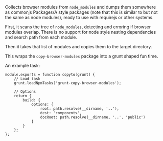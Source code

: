 Collects browser modules from `node_modules` and dumps them somewhere as commonjs
Packages/A style packages (note that this is similar to but not the same as
node modules), ready to use with requirejs or other systems.

First, it scans the tree of `node_modules`, detecting and erroring if browser
modules overlap. There is no support for node style nesting dependencies and
search path from each module.

Then it takes that list of modules and copies them to the target directory.

This wraps the `copy-browser-modules` package into a grunt shaped fun time.

An example task:


```
module.exports = function copyto(grunt) {
    // Load task
    grunt.loadNpmTasks('grunt-copy-browser-modules');

    // Options
    return {
        build: {
            options: {
                root: path.resolve(__dirname, '..'),
                dest: 'components',
                docRoot: path.resolve(__dirname, '..', 'public')
            }
        }
    };
};
```
